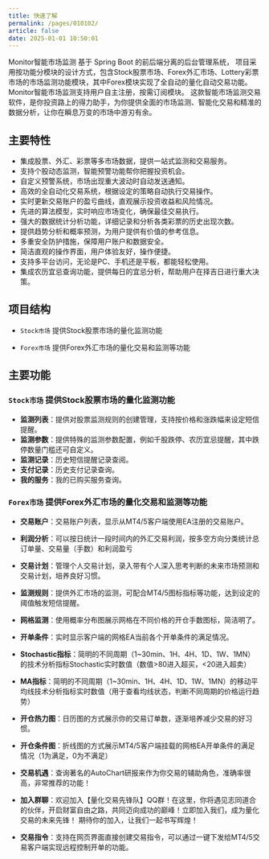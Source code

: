 ```yaml
---
title: 快速了解
permalink: /pages/010102/
article: false
date: 2025-01-01 10:50:01
---
```


Monitor智能市场监测 基于 Spring Boot 的前后端分离的后台管理系统，
项目采用按功能分模块的设计方式，包含Stock股票市场、Forex外汇市场、Lottery彩票市场的市场监测功能模块，其中Forex模块实现了全自动的量化自动交易功能。Monitor智能市场监测支持用户自主注册，按需订阅模块。
这款智能市场监测交易软件，是你投资路上的得力助手，为你提供全面的市场监测、智能化交易和精准的数据分析，让你在瞬息万变的市场中游刃有余。

## 主要特性
- 集成股票、外汇、彩票等多市场数据，提供一站式监测和交易服务。
- 支持个股动态监测，智能预警功能帮你把握投资机会。
- 自定义预警系统，市场出现重大波动时自动发送通知。
- 高效的全自动化交易系统，根据设定的策略自动执行交易操作。
- 实时更新交易账户的盈亏曲线，直观展示投资收益和风险情况。
- 先进的算法模型，实时响应市场变化，确保最佳交易执行。
- 强大的数据统计分析功能，详细记录和分析各类彩票的历史出现次数。
- 提供趋势分析和概率预测，为用户提供有价值的参考信息。
- 多重安全防护措施，保障用户账户和数据安全。
- 简洁直观的操作界面，用户体验友好，操作便捷。
- 支持多平台访问，无论是PC、手机还是平板，都能轻松使用。
- 集成农历宜忌查询功能，提供每日的宜忌分析，帮助用户在择吉日进行重大决策。


## 项目结构

- `Stock市场` 提供Stock股票市场的量化监测功能

- `Forex市场` 提供Forex外汇市场的量化交易和监测等功能

## 主要功能
### `Stock市场` 提供Stock股票市场的量化监测功能
- **监测列表**：提供对股票监测规则的创建管理，支持按价格和涨跌幅来设定短信提醒。
- **监测参数**：提供特殊的监测参数配置，例如千股跌停、农历宜忌提醒，其中跌停数量门槛还可自定义。
- **监测记录**：历史短信提醒记录查阅。
- **支付记录**：历史支付记录查询。
- **我的服务**：我的已购买服务查询。

### `Forex市场` 提供Forex外汇市场的量化交易和监测等功能
- **交易账户**：交易账户列表，显示从MT4/5客户端使用EA注册的交易账户。
- **利润分析**：可以按日统计一段时间内的外汇交易利润，按多空方向分类统计总订单量、交易量（手数）和利润盈亏
- **交易计划**：管理个人交易计划，录入带有个人深入思考判断的未来市场预测和交易计划，培养良好习惯。
- **监测规则**：提供外汇市场的监测，可配合MT4/5图标指标等功能，达到设定的阈值触发短信提醒。

- **网格监测**：使用概率分布图展示网格在不同价格的开仓手数图标，简洁明了。
- **开单条件**：实时显示客户端的网格EA当前各个开单条件的满足情况。
- **Stochastic指标**：简明的不同周期（1~30min、1H、4H、1D、1W、1MN）的技术分析指标Stochastic实时数值（数值>80进入超买，<20进入超卖）
- **MA指标**：简明的不同周期（1~30min、1H、4H、1D、1W、1MN）的移动平均线技术分析指标实时数值（用于查看均线状态，判断不同周期的价格运行趋势）
- **开仓热力图**：日历图的方式展示你的交易订单数，逐渐培养减少交易的好习惯。
- **开仓条件图**：折线图的方式展示MT4/5客户端挂载的网格EA开单条件的满足情况（1为满足，0为不满足）
- **交易机遇**：查询著名的AutoChart研报来作为你交易的辅助角色，准确率很高，非常推荐的功能！
- **加入群聊**：欢迎加入【量化交易先锋队】QQ群！在这里，你将遇见志同道合的伙伴，开启财富自由之路，共同迈向成功的巅峰！立即加入我们，成为量化交易的未来先锋！
期待你的加入，让我们一起书写辉煌！
- **交易指令**：支持在网页界面直接创建交易指令，可以通过一键下发给MT4/5交易客户端实现远程控制开单的功能。


<Vssue :title="$title" />
